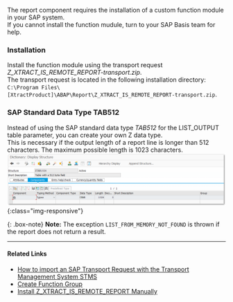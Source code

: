 The report component requires the installation of a custom function module in your SAP system.<br>
If you cannot install the function mudule, turn to your SAP Basis team for help.

### Installation 
Install the function module using the transport request *Z_XTRACT_IS_REMOTE_REPORT-transport.zip*. <br> 
The transport request is located in the following installation directory: `C:\Program Files\[XtractProduct]\ABAP\Report\Z_XTRACT_IS_REMOTE_REPORT-transport.zip`.


### SAP Standard Data Type TAB512

Instead of using the SAP standard data type *TAB512* for the LIST_OUTPUT table parameter, you can create your own Z data type. <br> 
This is necessary if the output length of a report line is longer than 512 characters. The maximum possible length is 1023 characters.
![SAPCust-Report-ListOutput](/img/content/report_list_output_ztag1024png.png){:class="img-responsive"}

{: .box-note}
**Note:** The exception `LIST_FROM_MEMORY_NOT_FOUND` is thrown if the report does not return a result.

***********
#### Related Links
- [How to import an SAP Transport Request with the Transport Management System STMS](https://kb.theobald-software.com/sap/how-to-import-an-sap-transport-request-with-the-transport-management-system-stms)
- [Create Function Group](https://help.sap.com/viewer/bd833c8355f34e96a6e83096b38bf192/7.52.0/en-US/d1801ef5454211d189710000e8322d00.html)
- [Install Z_XTRACT_IS_REMOTE_REPORT Manually](https://kb.theobald-software.com/sap/custom-function-module-manual-installation#installation-of-the-function-module-z_xtract_is_remote_report)
